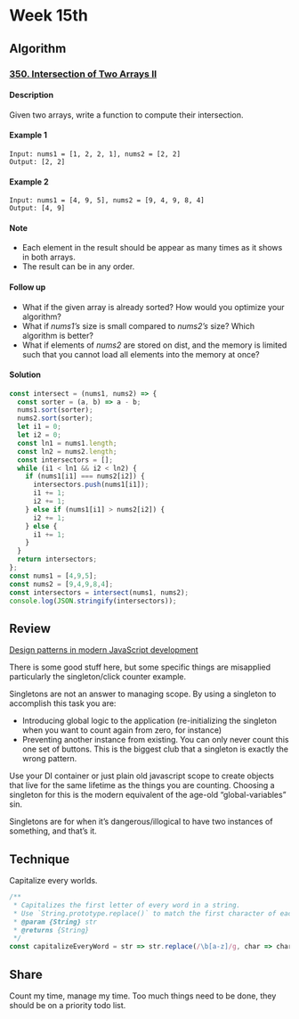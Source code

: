 # Week 15th

## Algorithm

### [350. Intersection of Two Arrays II](https://leetcode.com/problems/intersection-of-two-arrays-ii/)

#### Description

Given two arrays, write a function to compute their intersection.

#### Example 1

```example
Input: nums1 = [1, 2, 2, 1], nums2 = [2, 2]
Output: [2, 2]
```

#### Example 2

```example
Input: nums1 = [4, 9, 5], nums2 = [9, 4, 9, 8, 4]
Output: [4, 9]
```

#### Note

- Each element in the result should be appear as many times as it shows in both arrays.
- The result can be in any order.

#### Follow up

- What if the given array is already sorted? How would you optimize your algorithm?
- What if *nums1’s* size is small compared to *nums2’s* size? Which algorithm is better?
- What if elements of *nums2* are stored on dist, and the memory is limited such that you cannot load all elements into the memory at once?

#### Solution

```javascript
const intersect = (nums1, nums2) => {
  const sorter = (a, b) => a - b;
  nums1.sort(sorter);
  nums2.sort(sorter);
  let i1 = 0;
  let i2 = 0;
  const ln1 = nums1.length;
  const ln2 = nums2.length;
  const intersectors = [];
  while (i1 < ln1 && i2 < ln2) {
    if (nums1[i1] === nums2[i2]) {
      intersectors.push(nums1[i1]);
      i1 += 1;
      i2 += 1;
    } else if (nums1[i1] > nums2[i2]) {
      i2 += 1;
    } else {
      i1 += 1;
    }
  }
  return intersectors;
};
const nums1 = [4,9,5];
const nums2 = [9,4,9,8,4];
const intersectors = intersect(nums1, nums2);
console.log(JSON.stringify(intersectors));
```


## Review

 [Design patterns in modern JavaScript development](https://levelup.gitconnected.com/design-patterns-in-modern-javascript-development-ec84d8be06ca)

There is some good stuff here, but some specific things are misapplied particularly the singleton/click counter example.

Singletons are not an answer to managing scope. By using a singleton to accomplish this task you are: 

- Introducing global logic to the application (re-initializing the singleton when you want to count again from zero, for instance)
- Preventing another instance from existing. You can only never count this one set of buttons. This is the biggest club that a singleton is exactly the wrong pattern.

Use your DI container or just plain old javascript scope to create objects that live for the same lifetime as the things you are counting. Choosing a singleton for this is the modern equivalent of the age-old “global-variables” sin.

Singletons are for when it’s dangerous/illogical to have two instances of something, and that’s it.

## Technique

Capitalize every worlds.

```javascript
/**
 * Capitalizes the first letter of every word in a string.
 * Use `String.prototype.replace()` to match the first character of each word and `String.prototype.toUpperCase()` to capitalize it.
 * @param {String} str
 * @returns {String}
 */
const capitalizeEveryWord = str => str.replace(/\b[a-z]/g, char => char.toUpperCase());
```

## Share

Count my time, manage my time. Too much things need to be done, they should be on a priority todo list.
